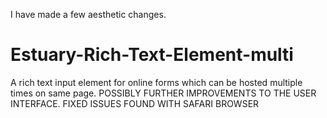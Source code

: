I have made a few aesthetic changes.

# Estuary-Rich-Text-Element-multi
A rich text input element for online forms which can be hosted multiple times on same page. 
POSSIBLY FURTHER IMPROVEMENTS TO THE USER INTERFACE. FIXED ISSUES FOUND WITH SAFARI BROWSER
